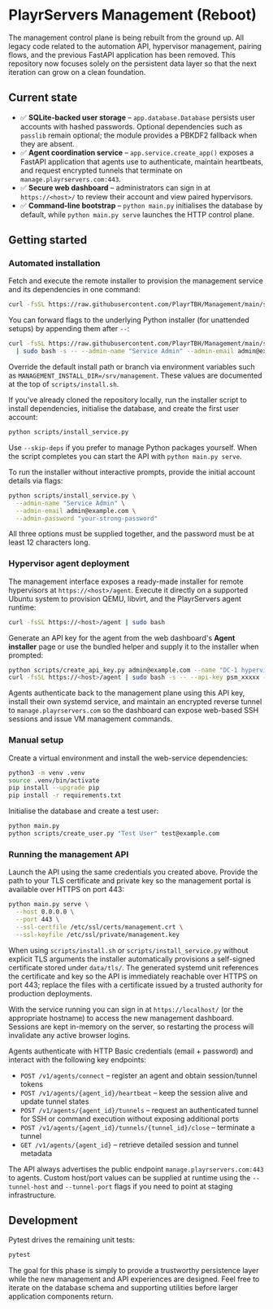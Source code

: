 # PlayrServers Management (Reboot)

The management control plane is being rebuilt from the ground up. All legacy
code related to the automation API, hypervisor management, pairing flows, and
the previous FastAPI application has been removed. This repository now focuses
solely on the persistent data layer so that the next iteration can grow on a
clean foundation.

## Current state

- ✅ **SQLite-backed user storage** – `app.database.Database` persists user
  accounts with hashed passwords. Optional dependencies such as `passlib` remain
  optional; the module provides a PBKDF2 fallback when they are absent.
- ✅ **Agent coordination service** – `app.service.create_app()` exposes a
  FastAPI application that agents use to authenticate, maintain heartbeats, and
  request encrypted tunnels that terminate on `manage.playrservers.com:443`.
- ✅ **Secure web dashboard** – administrators can sign in at
  `https://<host>/` to review their account and view paired hypervisors.
- ✅ **Command-line bootstrap** – `python main.py` initialises the database by
  default, while `python main.py serve` launches the HTTP control plane.

## Getting started

### Automated installation

Fetch and execute the remote installer to provision the management service and
its dependencies in one command:

```bash
curl -fsSL https://raw.githubusercontent.com/PlayrTBH/Management/main/scripts/install.sh | sudo bash
```

You can forward flags to the underlying Python installer (for unattended
setups) by appending them after `--`:

```bash
curl -fsSL https://raw.githubusercontent.com/PlayrTBH/Management/main/scripts/install.sh \
  | sudo bash -s -- --admin-name "Service Admin" --admin-email admin@example.com --admin-password "your-strong-password"
```

Override the default install path or branch via environment variables such as
`MANAGEMENT_INSTALL_DIR=/srv/management`. These values are documented at the top
of `scripts/install.sh`.

If you've already cloned the repository locally, run the installer script to
install dependencies, initialise the database, and create the first user
account:

```bash
python scripts/install_service.py
```

Use `--skip-deps` if you prefer to manage Python packages yourself. When the
script completes you can start the API with `python main.py serve`.

To run the installer without interactive prompts, provide the initial account
details via flags:

```bash
python scripts/install_service.py \
  --admin-name "Service Admin" \
  --admin-email admin@example.com \
  --admin-password "your-strong-password"
```

All three options must be supplied together, and the password must be at least
12 characters long.

### Hypervisor agent deployment

The management interface exposes a ready-made installer for remote hypervisors
at `https://<host>/agent`. Execute it directly on a supported Ubuntu system to
provision QEMU, libvirt, and the PlayrServers agent runtime:

```bash
curl -fsSL https://<host>/agent | sudo bash
```

Generate an API key for the agent from the web dashboard's **Agent installer**
page or use the bundled helper and supply it to the installer when prompted:

```bash
python scripts/create_api_key.py admin@example.com --name "DC-1 hypervisor"
curl -fsSL https://<host>/agent | sudo bash -s -- --api-key psm_xxxxx --agent-id hypervisor-01
```

Agents authenticate back to the management plane using this API key, install
their own systemd service, and maintain an encrypted reverse tunnel to
`manage.playrservers.com` so the dashboard can expose web-based SSH sessions and
issue VM management commands.

### Manual setup

Create a virtual environment and install the web-service dependencies:

```bash
python3 -m venv .venv
source .venv/bin/activate
pip install --upgrade pip
pip install -r requirements.txt
```

Initialise the database and create a test user:

```bash
python main.py
python scripts/create_user.py "Test User" test@example.com
```

### Running the management API

Launch the API using the same credentials you created above. Provide the path to
your TLS certificate and private key so the management portal is available over
HTTPS on port 443:

```bash
python main.py serve \
  --host 0.0.0.0 \
  --port 443 \
  --ssl-certfile /etc/ssl/certs/management.crt \
  --ssl-keyfile /etc/ssl/private/management.key
```

When using `scripts/install.sh` or `scripts/install_service.py` without
explicit TLS arguments the installer automatically provisions a self-signed
certificate stored under `data/tls/`. The generated systemd unit references the
certificate and key so the API is immediately reachable over HTTPS on port 443;
replace the files with a certificate issued by a trusted authority for
production deployments.

With the service running you can sign in at `https://localhost/` (or the
appropriate hostname) to access the new management dashboard. Sessions are
kept in-memory on the server, so restarting the process will invalidate any
active browser logins.

Agents authenticate with HTTP Basic credentials (email + password) and interact
with the following key endpoints:

- `POST /v1/agents/connect` – register an agent and obtain session/tunnel tokens
- `POST /v1/agents/{agent_id}/heartbeat` – keep the session alive and update
  tunnel states
- `POST /v1/agents/{agent_id}/tunnels` – request an authenticated tunnel for SSH
  or command execution without exposing additional ports
- `POST /v1/agents/{agent_id}/tunnels/{tunnel_id}/close` – terminate a tunnel
- `GET /v1/agents/{agent_id}` – retrieve detailed session and tunnel metadata

The API always advertises the public endpoint `manage.playrservers.com:443` to
agents. Custom host/port values can be supplied at runtime using the
`--tunnel-host` and `--tunnel-port` flags if you need to point at staging
infrastructure.

## Development

Pytest drives the remaining unit tests:

```bash
pytest
```

The goal for this phase is simply to provide a trustworthy persistence layer
while the new management and API experiences are designed. Feel free to iterate
on the database schema and supporting utilities before larger application
components return.
